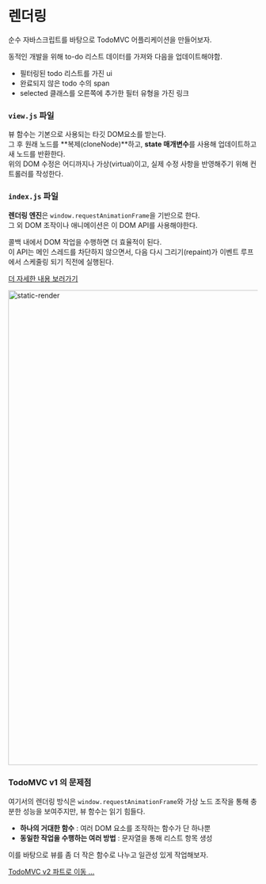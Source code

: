 # 렌더링 

순수 자바스크립트를 바탕으로 TodoMVC 어플리케이션을 만들어보자.  

동적인 개발을 위해 to-do 리스트 데이터를 가져와 다음을 업데이트해야함. 

- 필터링된 todo 리스트를 가진 ui
- 완료되지 않은 todo 수의 span 
- selected 클래스를 오른쪽에 추가한 필터 유형을 가진 링크 

### `view.js` 파일 

뷰 함수는 기본으로 사용되는 타깃 DOM요소를 받는다.  
그 후 원래 노드를 **복제(cloneNode)**하고, **state 매개변수**를 사용해 업데이트하고 새 노드를 반환한다.  
위의 DOM 수정은 어디까지나 가상(virtual)이고, 실제 수정 사항을 반영해주기 위해 컨트롤러를 작성한다.  


### `index.js` 파일 

**렌더링 엔진**은 `window.requestAnimationFrame`을 기반으로 한다.  
그 외 DOM 조작이나 애니메이션은 이 DOM API를 사용해야한다. 

콜백 내에서 DOM 작업을 수행하면 더 효율적이 된다.   
이 API는 메인 스레드를 차단하지 않으면서,  다음 다시 그리기(repaint)가 이벤트 루프에서 스케줄링 되기 직전에 실행된다. 

[더 자세한 내용 보러가기](
 https://developer.mozilla.org/ko/docs/Web/API/Window/requestAnimationFrame 
)

<img width="960" alt="static-render" src="https://user-images.githubusercontent.com/71164350/111075342-f75b2b80-852a-11eb-96ff-e6f645901e77.png">

### TodoMVC v1 의 문제점 

여기서의 렌더링 방식은 `window.requestAnimationFrame`와 가상 노드 조작을 통해 충분한 성능을 보여주지만, 뷰 함수는 읽기 힘들다.  

- **하나의 거대한 함수** : 여러 DOM 요소를 조작하는 함수가 단 하나뿐
- **동일한 작업을 수행하는 여러 방법** : 문자열을 통해 리스트 항목 생성 

이를 바탕으로 뷰를 좀 더 작은 함수로 나누고 일관성 있게 작업해보자. 

[TodoMVC v2 파트로 이동 ...](https://github.com/sim-eunji/frameworkless-front-end/tree/master/rendering/TodoMVC-v2)